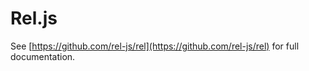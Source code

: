 # Rel.js

See [https://github.com/rel-js/rel](https://github.com/rel-js/rel) for full documentation.

